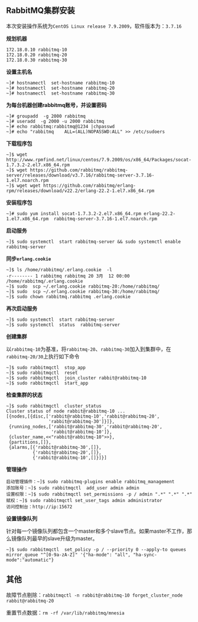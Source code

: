 ## RabbitMQ集群安装

本次安装操作系统为`CentOS Linux release 7.9.2009`，软件版本为：`3.7.16`

**规划机器**

```
172.18.0.10 rabbitmq-10
172.18.0.20 rabbitmq-20
172.18.0.30 rabbitmq-30
```

**设置主机名**

```
~]# hostnamectl  set-hostname rabbitmq-10
~]# hostnamectl  set-hostname rabbitmq-20
~]# hostnamectl  set-hostname rabbitmq-30
```

**为每台机器创建rabbitmq账号，并设置密码**

```
~]# groupadd  -g 2000 rabbitmq
~]# useradd  -g 2000 -u 2000 rabbitmq
~]# echo rabbitmq:rabbitmq@1234 |chpasswd
~]# echo "rabbitmq    ALL=(ALL)NOPASSWD:ALL" >> /etc/sudoers
```

**下载程序包**

```
~]$ wget http://www.rpmfind.net/linux/centos/7.9.2009/os/x86_64/Packages/socat-1.7.3.2-2.el7.x86_64.rpm
~]$ wget https://github.com/rabbitmq/rabbitmq-server/releases/download/v3.7.16/rabbitmq-server-3.7.16-1.el7.noarch.rpm
~]$ wget wget https://github.com/rabbitmq/erlang-rpm/releases/download/v22.2/erlang-22.2-1.el7.x86_64.rpm
```

**安装程序包**

```
~]# sudo yum install socat-1.7.3.2-2.el7.x86_64.rpm erlang-22.2-1.el7.x86_64.rpm  rabbitmq-server-3.7.16-1.el7.noarch.rpm
```

**启动服务**

```
~]$ sudo systemctl  start rabbitmq-server && sudo systemctl enable rabbitmq-server
```

**同步`erlang.cookie`**

```
~]$ ls /home/rabbitmq/.erlang.cookie  -l
-r-------- 1 rabbitmq rabbitmq 20 3月  12 00:00 /home/rabbitmq/.erlang.cookie
~]$ sudo  scp ~/.erlang.cookie rabbitmq-20:/home/rabbitmq/
~]$ sudo  scp ~/.erlang.cookie rabbitmq-30:/home/rabbitmq/
~]$ sudo chown rabbitmq.rabbitmq .erlang.cookie
```

**再次启动服务**

```
~]$ sudo systemctl  start rabbitmq-server
~]$ sudo systemctl  status  rabbitmq-server
```

**创建集群**

以`rabbitmq-10`为基准，将`rabbitmq-20`、`rabbitmq-30`加入到集群中，在`rabbitmq-20/30`上执行如下命令

```
~]$ sudo rabbitmqctl  stop_app
~]$ sudo rabbitmqctl  reset
~]$ sudo rabbitmqctl  join_cluster rabbit@rabbitmq-10
~]$ sudo rabbitmqctl  start_app
```

**检查集群的状态**

```
~]$ sudo rabbitmqctl  cluster_status
Cluster status of node rabbit@rabbitmq-10 ...
[{nodes,[{disc,['rabbit@rabbitmq-10','rabbit@rabbitmq-20',
                'rabbit@rabbitmq-30']}]},
 {running_nodes,['rabbit@rabbitmq-30','rabbit@rabbitmq-20',
                 'rabbit@rabbitmq-10']},
 {cluster_name,<<"rabbit@rabbitmq-10">>},
 {partitions,[]},
 {alarms,[{'rabbit@rabbitmq-30',[]},
          {'rabbit@rabbitmq-20',[]},
          {'rabbit@rabbitmq-10',[]}]}]
```

**管理操作**

```
启动管理插件：~]$ sudo rabbitmq-plugins enable rabbitmq_management
添加账号：~]$ sudo rabbitmqctl  add_user admin admin
设置权限：~]$ sudo rabbitmqctl set_permissions -p / admin ".*" ".*" ".*"
赋权：~]$ sudo rabbitmqctl set_user_tags admin administrator
访问控制台：http://ip:15672
```

**设置镜像队列**

针对每一个镜像队列都包含一个master和多个slave节点。如果master不工作，那么镜像队列最早的slave升级为master。

```
~]$ sudo rabbitmqctl  set_policy -p / --priority 0 --apply-to queues mirror_queue "^[0-9a-zA-Z]" '{"ha-mode": "all", "ha-sync-mode":"automatic"}
```

## 其他

故障节点剔除：`rabbitmqctl -n rabbit@rabbitmq-10 forget_cluster_node rabbit@rabbitmq-20 ` 

重置节点数据：`rm -rf /var/lib/rabbitmq/mnesia`
